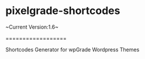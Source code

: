 pixelgrade-shortcodes
==================

~Current Version:1.6~

==================

Shortcodes Generator for wpGrade Wordpress Themes
